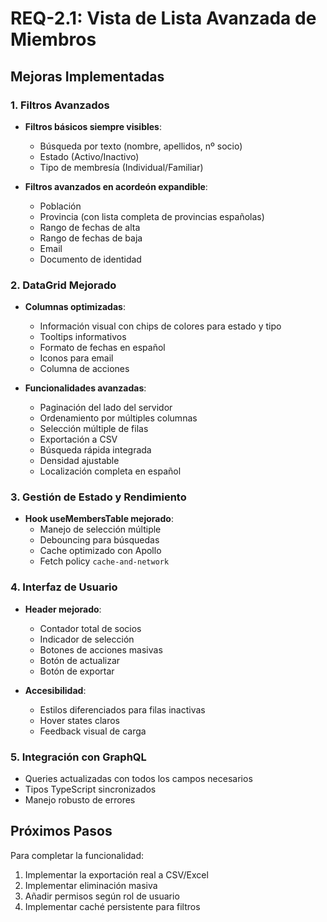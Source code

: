# REQ-2.1: Vista de Lista Avanzada de Miembros

## Mejoras Implementadas

### 1. **Filtros Avanzados**
- **Filtros básicos siempre visibles**:
  - Búsqueda por texto (nombre, apellidos, nº socio)
  - Estado (Activo/Inactivo)
  - Tipo de membresía (Individual/Familiar)

- **Filtros avanzados en acordeón expandible**:
  - Población
  - Provincia (con lista completa de provincias españolas)
  - Rango de fechas de alta
  - Rango de fechas de baja
  - Email
  - Documento de identidad

### 2. **DataGrid Mejorado**
- **Columnas optimizadas**:
  - Información visual con chips de colores para estado y tipo
  - Tooltips informativos
  - Formato de fechas en español
  - Iconos para email
  - Columna de acciones

- **Funcionalidades avanzadas**:
  - Paginación del lado del servidor
  - Ordenamiento por múltiples columnas
  - Selección múltiple de filas
  - Exportación a CSV
  - Búsqueda rápida integrada
  - Densidad ajustable
  - Localización completa en español

### 3. **Gestión de Estado y Rendimiento**
- **Hook useMembersTable mejorado**:
  - Manejo de selección múltiple
  - Debouncing para búsquedas
  - Cache optimizado con Apollo
  - Fetch policy `cache-and-network`

### 4. **Interfaz de Usuario**
- **Header mejorado**:
  - Contador total de socios
  - Indicador de selección
  - Botones de acciones masivas
  - Botón de actualizar
  - Botón de exportar

- **Accesibilidad**:
  - Estilos diferenciados para filas inactivas
  - Hover states claros
  - Feedback visual de carga

### 5. **Integración con GraphQL**
- Queries actualizadas con todos los campos necesarios
- Tipos TypeScript sincronizados
- Manejo robusto de errores

## Próximos Pasos
Para completar la funcionalidad:
1. Implementar la exportación real a CSV/Excel
2. Implementar eliminación masiva
3. Añadir permisos según rol de usuario
4. Implementar caché persistente para filtros
